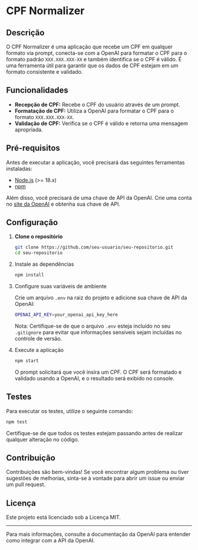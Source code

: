# CPF Normalizer

## Descrição

O CPF Normalizer é uma aplicação que recebe um CPF em qualquer formato via prompt, conecta-se com a OpenAI para formatar o CPF para o formato padrão `XXX.XXX.XXX-XX` e também identifica se o CPF é válido. É uma ferramenta útil para garantir que os dados de CPF estejam em um formato consistente e validado.

## Funcionalidades

- **Recepção de CPF:** Recebe o CPF do usuário através de um prompt.
- **Formatação de CPF:** Utiliza a OpenAI para formatar o CPF para o formato `XXX.XXX.XXX-XX`.
- **Validação de CPF:** Verifica se o CPF é válido e retorna uma mensagem apropriada.

## Pré-requisitos

Antes de executar a aplicação, você precisará das seguintes ferramentas instaladas:

- [Node.js](https://nodejs.org/) (>= 18.x)
- [npm](https://www.npmjs.com/)

Além disso, você precisará de uma chave de API da OpenAI. Crie uma conta no [site da OpenAI](https://beta.openai.com/signup) e obtenha sua chave de API.

## Configuração

1. **Clone o repositório**

   ```bash
   git clone https://github.com/seu-usuario/seu-repositorio.git
   cd seu-repositorio
2. Instale as dependências
   ```bash
   npm install
3. Configure suas variáveis de ambiente

   Crie um arquivo `.env` na raiz do projeto e adicione sua chave de API da OpenAI:

   ```bash
   OPENAI_API_KEY=your_openai_api_key_here
   ```
   Nota: Certifique-se de que o arquivo `.env` esteja incluído no seu `.gitignore` para evitar que informações sensíveis sejam incluídas no controle de versão.

4. Execute a aplicação
   ```bash
   npm start
   ```
   O prompt solicitará que você insira um CPF. O CPF será formatado e validado usando a OpenAI, e o resultado será exibido no console.

## Testes

Para executar os testes, utilize o seguinte comando:

```bash
npm test
```

Certifique-se de que todos os testes estejam passando antes de realizar qualquer alteração no código.

## Contribuição

Contribuições são bem-vindas! Se você encontrar algum problema ou tiver sugestões de melhorias, sinta-se à vontade para abrir um issue ou enviar um pull request.

## Licença

Este projeto está licenciado sob a Licença MIT.

---

Para mais informações, consulte a documentação da OpenAI para entender como integrar com a API da OpenAI.
